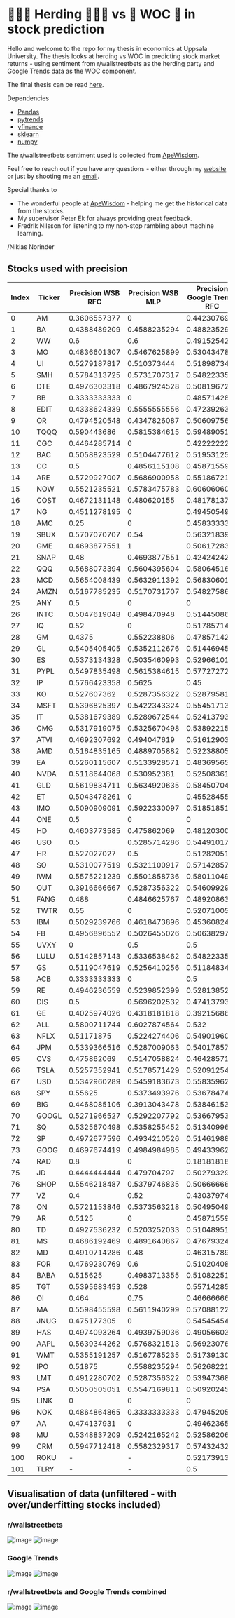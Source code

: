 # 🧑‍🤝‍🧑 Herding 🧑‍🤝‍🧑 vs 🧠 WOC 🧠 in stock prediction

Hello and welcome to the repo for my thesis in economics at Uppsala University. 
The thesis looks at herding vs WOC in predicting stock market returns - using sentiment from r/wallstreetbets as the herding party and Google Trends data as the WOC component. 

The final thesis can be read [here](https://klockren.nu).

Dependencies
* [Pandas](https://pandas.pydata.org/)
* [pytrends](https://pypi.org/project/pytrends/)
* [yfinance](https://pypi.org/project/yfinance/)
* [sklearn](https://scikit-learn.org/stable/)
* [numpy](https://numpy.org/)

The r/wallstreetbets sentiment used is collected from [ApeWisdom](https://apewisdom.io/).

Feel free to reach out if you have any questions - either through my [website](https://niklasnorinder.herokuapp.com) or just by shooting me an [email](mailto:niklas.norinder.4686@student.uu.se).

Special thanks to 
* The wonderful people at [ApeWisdom](https://apewisdom.io/) - helping me get the historical data from the stocks.
* My supervisor Peter Ek for always providing great feedback.
* Fredrik Nilsson for listening to my non-stop rambling about machine learning.

/Niklas Norinder 

## Stocks used with precision
|Index |Ticker|Precision WSB RFC|Precision WSB MLP|Precision Google Trends RFC|Precision Google Trends MLP|Precision WSB & Trends RFC|Precision WSB & Trends MLP|
|------|------|-----------------|-----------------|---------------------------|---------------------------|--------------------------|--------------------------|
|0     |AM    |0.3606557377     |0                |0.4423076923               |0.4285714286               |0.425                     |0                         |
|1     |BA    |0.4388489209     |0.4588235294     |0.4882352941               |0.5111111111               |0.4347826087              |0.4585635359              |
|2     |WW    |0.6              |0.6              |0.4915254237               |0.5341614907               |0.5982905983              |0.5416666667              |
|3     |MO    |0.4836601307     |0.5467625899     |0.5304347826               |0                          |0.5371900826              |0.4976076555              |
|4     |UI    |0.5279187817     |0.510373444      |0.5189873418               |0.5090909091               |0.5471698113              |0.5432692308              |
|5     |SMH   |0.5784313725     |0.5731707317     |0.5482233503               |0.5780590717               |0.5817307692              |0.5731707317              |
|6     |DTE   |0.4976303318     |0.4867924528     |0.5081967213               |0.4908424908               |0.4957264957              |0.5021276596              |
|7     |BB    |0.3333333333     |0                |0.4857142857               |0.5                        |0.4285714286              |0                         |
|8     |EDIT  |0.4338624339     |0.5555555556     |0.472392638                |0                          |0.4350649351              |0.4417177914              |
|9     |OR    |0.4794520548     |0.4347826087     |0.506097561                |0.5                        |0.45                      |0.4509803922              |
|10    |TQQQ  |0.590443686      |0.5815384615     |0.5948905109               |0.5815384615               |0.5833333333              |0.5815384615              |
|11    |CGC   |0.4464285714     |0                |0.4222222222               |0                          |0.4204545455              |0                         |
|12    |BAC   |0.5058823529     |0.5104477612     |0.51953125                 |0.5077720207               |0.5163934426              |0.4985673352              |
|13    |CC    |0.5              |0.4856115108     |0.4587155963               |0.487804878                |0.5204081633              |0.4976525822              |
|14    |ARE   |0.5729927007     |0.5686900958     |0.5518672199               |0.5668789809               |0.5703125                 |0.5695364238              |
|15    |NOW   |0.5521235521     |0.5783475783     |0.6060606061               |0.3333333333               |0.5653846154              |0.5743440233              |
|16    |COST  |0.4672131148     |0.480620155      |0.4817813765               |0.480620155                |0.4655870445              |0.480620155               |
|17    |NG    |0.4511278195     |0                |0.4945054945               |0.488372093                |0.4489795918              |0.6                       |
|18    |AMC   |0.25             |0                |0.4583333333               |0                          |0.4074074074              |0                         |
|19    |SBUX  |0.5707070707     |0.54             |0.5632183908               |0.5397350993               |0.5483870968              |0.5436507937              |
|20    |GME   |0.4693877551     |1                |0.5061728395               |0                          |0.452173913               |0                         |
|21    |SNAP  |0.48             |0.4693877551     |0.4242424242               |0.4210526316               |0.4773869347              |0.5046728972              |
|22    |QQQ   |0.5688073394     |0.5604395604     |0.5806451613               |0.5625                     |0.5649546828              |0.5621468927              |
|23    |MCD   |0.5654008439     |0.5632911392     |0.5683060109               |0.5514705882               |0.5265700483              |0.5670103093              |
|24    |AMZN  |0.5167785235     |0.5170731707     |0.5482758621               |0.53                       |0.5349544073              |0.5204819277              |
|25    |ANY   |0.5              |0                |0                          |0                          |0.5                       |0                         |
|26    |INTC  |0.5047619048     |0.498470948      |0.5144508671               |0.5120772947               |0.5482233503              |0.5411764706              |
|27    |IQ    |0.52             |0                |0.5178571429               |0                          |0.5                       |0.6923076923              |
|28    |GM    |0.4375           |0.552238806      |0.4785714286               |0.5652173913               |0.4184397163              |0.5                       |
|29    |GL    |0.5405405405     |0.5352112676     |0.5144694534               |0.5352112676               |0.5382059801              |0.5352112676              |
|30    |ES    |0.5373134328     |0.5035460993     |0.5296610169               |0.5087209302               |0.5107142857              |0.5563380282              |
|31    |PYPL  |0.5497835498     |0.5615384615     |0.5772727273               |0.5619834711               |0.5391705069              |0.5351351351              |
|32    |IP    |0.5766423358     |0.5625           |0.45                       |0.5                        |0.5277777778              |0.5459770115              |
|33    |KO    |0.527607362      |0.5287356322     |0.5287958115               |0.5241635688               |0.5294117647              |0.5241635688              |
|34    |MSFT  |0.5396825397     |0.5422343324     |0.554517134                |0.5322580645               |0.5498281787              |0.5480225989              |
|35    |IT    |0.5381679389     |0.5289672544     |0.524137931                |0.5289672544               |0.5703125                 |0.5548780488              |
|36    |CMG   |0.5317919075     |0.5325670498     |0.5389221557               |0                          |0.5470588235              |0.6153846154              |
|37    |ATVI  |0.4692307692     |0.494047619      |0.5161290323               |0.4897959184               |0.5162601626              |0.4836065574              |
|38    |AMD   |0.5164835165     |0.4889705882     |0.5223880597               |0.4601226994               |0.4894736842              |0.4705882353              |
|39    |EA    |0.5260115607     |0.5133928571     |0.4836956522               |0.5070422535               |0.509202454               |0.5                       |
|40    |NVDA  |0.5118644068     |0.530952381      |0.525083612                |0.5378590078               |0.5173501577              |0.5180055402              |
|41    |GLD   |0.5619834711     |0.5634920635     |0.5845070423               |0.5729927007               |0.5642857143              |0.5634920635              |
|42    |ET    |0.5043478261     |0                |0.4552845528               |0.4384615385               |0.488372093               |0                         |
|43    |IMO   |0.5090909091     |0.5922330097     |0.5185185185               |0.4                        |0.5212121212              |0.5222222222              |
|44    |ONE   |0.5              |0                |0                          |0                          |0.75                      |0                         |
|45    |HD    |0.4603773585     |0.475862069      |0.4812030075               |0.47                       |0.4746376812              |0.4785714286              |
|46    |USO   |0.5              |0.5285714286     |0.5449101796               |0.4375                     |0.5508982036              |0.5355191257              |
|47    |HR    |0.527027027      |0.5              |0.5128205128               |0.5                        |0.5348837209              |0.2857142857              |
|48    |SO    |0.5310077519     |0.5321100917     |0.5714285714               |0.5294117647               |0.4978902954              |0.5495867769              |
|49    |IWM   |0.5575221239     |0.5501858736     |0.5801104972               |0.5501858736               |0.5631578947              |0.5693779904              |
|50    |OUT   |0.3916666667     |0.5287356322     |0.5460992908               |0.4701492537               |0.4273504274              |0.4505494505              |
|51    |FANG  |0.488            |0.4846625767     |0.4892086331               |0.4615384615               |0.5338345865              |0.4746835443              |
|52    |TWTR  |0.55             |0                |0.5207100592               |0.5094339623               |0.5290322581              |0.6363636364              |
|53    |IBM   |0.5029239766     |0.4618473896     |0.4536082474               |0.3666666667               |0.4892473118              |0.4416666667              |
|54    |FB    |0.4956896552     |0.5026455026     |0.5063829787               |0.4929971989               |0.5025906736              |0.5061349693              |
|55    |UVXY  |0                |0.5              |0.5                        |0                          |0.6666666667              |0                         |
|56    |LULU  |0.5142857143     |0.5336538462     |0.5482233503               |0.5257352941               |0.5481927711              |0.522556391               |
|57    |GS    |0.5119047619     |0.5256410256     |0.5118483412               |0.5169811321               |0.5053763441              |0.5280235988              |
|58    |ACB   |0.3333333333     |0                |0.5                        |0.5384615385               |0.5                       |0                         |
|59    |RE    |0.4946236559     |0.5239852399     |0.5281385281               |0.5187713311               |0.502994012               |0.5042016807              |
|60    |DIS   |0.5              |0.5696202532     |0.474137931                |0.4166666667               |0.5303030303              |0.5217391304              |
|61    |GE    |0.4025974026     |0.4318181818     |0.3921568627               |0                          |0.4235294118              |0.4457831325              |
|62    |ALL   |0.5800711744     |0.6027874564     |0.532                      |0.5670103093               |0.5974025974              |0.5892857143              |
|63    |NFLX  |0.51171875       |0.5224274406     |0.5490196078               |0.5238095238               |0.5375                    |0.5269461078              |
|64    |JPM   |0.5339366516     |0.5287009063     |0.5401785714               |0.531986532                |0.536036036               |0.5201465201              |
|65    |CVS   |0.475862069      |0.5147058824     |0.4642857143               |0.5190839695               |0.4927536232              |0.5042735043              |
|66    |TSLA  |0.5257352941     |0.5178571429     |0.5209125475               |0.5166666667               |0.5207373272              |0.536                     |
|67    |USD   |0.5342960289     |0.5459183673     |0.5583596215               |0.5459183673               |0.5328719723              |0.5459183673              |
|68    |SPY   |0.55625          |0.5373493976     |0.5367847411               |0.5386416862               |0.5527950311              |0.5354330709              |
|69    |BIG   |0.4468085106     |0.3913043478     |0.5384615385               |0                          |0.4912280702              |0.480620155               |
|70    |GOOGL |0.5271966527     |0.5292207792     |0.5366795367               |0.5320512821               |0.5152671756              |0.5320512821              |
|71    |SQ    |0.5325670498     |0.5358255452     |0.5134099617               |0.5284552846               |0.5106382979              |0.5369127517              |
|72    |SP    |0.4972677596     |0.4934210526     |0.514619883                |0.4876033058               |0.4855967078              |0.4827586207              |
|73    |GOOG  |0.4697674419     |0.4984984985     |0.4943396226               |0.4984984985               |0.4807692308              |0.4982332155              |
|74    |RAD   |0.8              |0                |0.1818181818               |0                          |0.5714285714              |0                         |
|75    |JD    |0.4444444444     |0.479704797      |0.5027932961               |0.4783950617               |0.4733727811              |0.5023474178              |
|76    |SHOP  |0.5546218487     |0.5379746835     |0.5066666667               |0.5347432024               |0.53307393                |0.5347432024              |
|77    |VZ    |0.4              |0.52             |0.4303797468               |0                          |0.4835164835              |0.3913043478              |
|78    |ON    |0.5721153846     |0.5373563218     |0.504950495                |0.538028169                |0.5538461538              |0.5427350427              |
|79    |AR    |0.5125           |0                |0.4587155963               |0                          |0.5287356322              |0                         |
|80    |TD    |0.4927536232     |0.5203252033     |0.5104895105               |0.5289672544               |0.5056603774              |0.505988024               |
|81    |MS    |0.4686192469     |0.4891640867     |0.4767932489               |0.4891640867               |0.4561403509              |0.474916388               |
|82    |MD    |0.4910714286     |0.48             |0.4631578947               |0                          |0.488                     |0.5                       |
|83    |FOR   |0.4769230769     |0.6              |0.5102040816               |0                          |0.5576923077              |0.6666666667              |
|84    |BABA  |0.515625         |0.4983713355     |0.5108225108               |0.4986449864               |0.5                       |0.4717948718              |
|85    |TGT   |0.5395683453     |0.528            |0.5571428571               |0                          |0.5407407407              |0.5298507463              |
|86    |OI    |0.464            |0.75             |0.4666666667               |0.496124031                |0.4262295082              |0.5238095238              |
|87    |MA    |0.5598455598     |0.5611940299     |0.5708812261               |0.5621301775               |0.5469387755              |0.5610561056              |
|88    |JNUG  |0.475177305      |0                |0.5454545455               |0.5342465753               |0.4230769231              |0                         |
|89    |HAS   |0.4974093264     |0.4939759036     |0.4905660377               |0.5108695652               |0.495                     |0.5108695652              |
|90    |AAPL  |0.5639344262     |0.5768321513     |0.5692307692               |0.5790754258               |0.5698529412              |0.5768321513              |
|91    |WMT   |0.5355191257     |0.5167785235     |0.5173913043               |0.512195122                |0.5566502463              |0.5294117647              |
|92    |IPO   |0.51875          |0.5588235294     |0.5626822157               |0.5588235294               |0.575                     |0.5567282322              |
|93    |LMT   |0.4912280702     |0.5287356322     |0.5394736842               |0                          |0.5                       |0.5                       |
|94    |PSA   |0.5050505051     |0.5547169811     |0.509202454                |0.6363636364               |0.5223880597              |0.5551330798              |
|95    |LINK  |0                |0                |0                          |0                          |0                         |0.3193717277              |
|96    |NOK   |0.4864864865     |0.3333333333     |0.4794520548               |0.5161290323               |0.431372549               |0.406779661               |
|97    |AA    |0.474137931      |0                |0.4946236559               |0                          |0.5273972603              |0.5056179775              |
|98    |MU    |0.5348837209     |0.5242165242     |0.525862069                |0.515037594                |0.512605042               |0.5291005291              |
|99    |CRM   |0.5947712418     |0.5582329317     |0.5743243243               |0.5364238411               |0.5925925926              |0.5361445783              |
|100   |ROKU  |-                |-                |0.5217391304               |0.4615384615               |0.4479166667              |0.5263157895              |
|101   |TLRY  |-                |-                |0.5                        |0                          |0.375                     |0.3333333333              |


## Visualisation of data (unfiltered - with over/underfitting stocks included)
### r/wallstreetbets
![image](https://user-images.githubusercontent.com/73639795/163565557-9694a2f0-ff66-4021-977c-cb3d38d515bf.png)
![image](https://user-images.githubusercontent.com/73639795/163565578-1f6f0a48-035f-4422-84a0-32ad2f126b11.png)
### Google Trends
![image](https://user-images.githubusercontent.com/73639795/163565595-1b26bb7d-d7a3-452d-89b9-4917e3e53200.png)
![image](https://user-images.githubusercontent.com/73639795/163565609-42b694a6-46a6-46eb-9deb-43790b02274b.png)
### r/wallstreetbets and Google Trends combined
![image](https://user-images.githubusercontent.com/73639795/163565678-c0474472-72ed-4bcc-9ba1-ff6aa78453d8.png)
![image](https://user-images.githubusercontent.com/73639795/163565686-0de06dbb-82ad-4dbc-846a-b8904fac2020.png)
